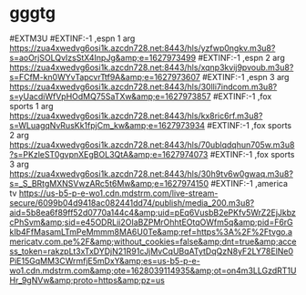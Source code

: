 # gggtg
#EXTM3U  #EXTINF:-1 ,espn 1 arg https://zua4xwedvg6osi1k.azcdn728.net:8443/hls/yzfwp0ngkv.m3u8?s=aoOrjSOLQvIzsStX4InpJg&amp;e=1627973499 #EXTINF:-1 ,espn 2 arg https://zua4xwedvg6osi1k.azcdn728.net:8443/hls/xqnp3kvij9pvoub.m3u8?s=FCfM-kn0WYvTapcvrTtf9A&amp;e=1627973607 #EXTINF:-1 ,espn 3 arg https://zua4xwedvg6osi1k.azcdn728.net:8443/hls/30lli7indcom.m3u8?s=yUacdiWfVpHOdMQ75SaTXw&amp;e=1627973857 #EXTINF:-1 ,fox sports 1 arg https://zua4xwedvg6osi1k.azcdn728.net:8443/hls/kx8ric6rf.m3u8?s=WLuagqNvRusKk1fpjCm_kw&amp;e=1627973934 #EXTINF:-1 ,fox sports 2 arg https://zua4xwedvg6osi1k.azcdn728.net:8443/hls/70ublqdqhun705w.m3u8?s=PKzleST0gvpnXEgBOL3QtA&amp;e=1627974073 #EXTINF:-1 ,fox sports 3 arg https://zua4xwedvg6osi1k.azcdn728.net:8443/hls/30h9tv6w0gwaq.m3u8?s=_S_BRtgMXNSVwzARc5t6Mw&amp;e=1627974150 #EXTINF:-1 ,america tv  https://us-b5-p-e-wo1.cdn.mdstrm.com/live-stream-secure/6099b04d9418ac082441dd74/publish/media_200.m3u8?aid=5b8ea6f89ff52d0770a144c4&amp;uid=pEq6VusbB2ePKfv5WrZ2EjJkbzcPhSvm&amp;sid=e45ODRLii2OIaBZPMrOhhtEOtqOWfm5q&amp;pid=F6rGkIb4FfMasamLTmPeMmmm8MA6U0Te&amp;ref=https%3A%2F%2Ftvgo.americatv.com.pe%2F&amp;without_cookies=false&amp;dnt=true&amp;access_token=rakzpLt3xTxDYDjN21R91cJjMvCqUBqATytDqQzN8yF2LY78ElNe0PiE15GqMM3CWrmfjE5mDxY&amp;es=us-b5-p-e-wo1.cdn.mdstrm.com&amp;ote=1628039114935&amp;ot=on4m3LLGzdRT1UHr_9gNVw&amp;proto=https&amp;pz=us
